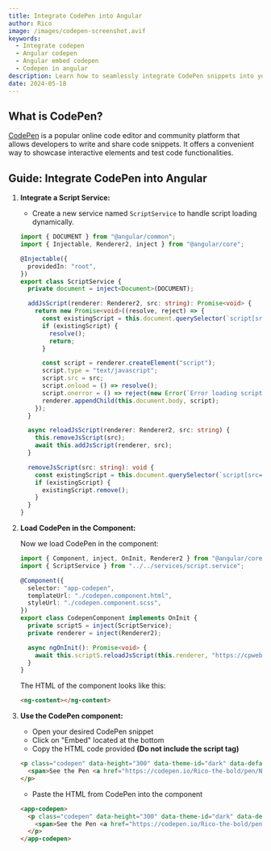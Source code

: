 ```yaml
---
title: Integrate CodePen into Angular
author: Rico
image: /images/codepen-screenshot.avif
keywords:
  - Integrate codepen
  - Angular codepen
  - Angular embed codepen
  - Codepen in angular
description: Learn how to seamlessly integrate CodePen snippets into your Angular project with this step-by-step guide.
date: 2024-05-18
---
```


## What is CodePen?

[CodePen](https://codepen.io/) is a popular online code editor and community platform that allows developers to write and share code snippets. It offers a convenient way to showcase interactive elements and test code functionalities.

## Guide: Integrate CodePen into Angular

1. **Integrate a Script Service:**

   - Create a new service named `ScriptService` to handle script loading dynamically.

   ```typescript
   import { DOCUMENT } from "@angular/common";
   import { Injectable, Renderer2, inject } from "@angular/core";

   @Injectable({
     providedIn: "root",
   })
   export class ScriptService {
     private document = inject<Document>(DOCUMENT);

     addJsScript(renderer: Renderer2, src: string): Promise<void> {
       return new Promise<void>((resolve, reject) => {
         const existingScript = this.document.querySelector(`script[src="${src}"]`);
         if (existingScript) {
           resolve();
           return;
         }

         const script = renderer.createElement("script");
         script.type = "text/javascript";
         script.src = src;
         script.onload = () => resolve();
         script.onerror = () => reject(new Error(`Error loading script: ${src}`));
         renderer.appendChild(this.document.body, script);
       });
     }

     async reloadJsScript(renderer: Renderer2, src: string) {
       this.removeJsScript(src);
       await this.addJsScript(renderer, src);
     }

     removeJsScript(src: string): void {
       const existingScript = this.document.querySelector(`script[src="${src}"]`);
       if (existingScript) {
         existingScript.remove();
       }
     }
   }
   ```

2. **Load CodePen in the Component:**

   Now we load CodePen in the component:

   ```typescript
   import { Component, inject, OnInit, Renderer2 } from "@angular/core";
   import { ScriptService } from "../../services/script.service";

   @Component({
     selector: "app-codepen",
     templateUrl: "./codepen.component.html",
     styleUrl: "./codepen.component.scss",
   })
   export class CodepenComponent implements OnInit {
     private scriptS = inject(ScriptService);
     private renderer = inject(Renderer2);

     async ngOnInit(): Promise<void> {
       await this.scriptS.reloadJsScript(this.renderer, "https://cpwebassets.codepen.io/assets/embed/ei.js");
     }
   }
   ```

   The HTML of the component looks like this:

   ```html
   <ng-content></ng-content>
   ```

3. **Use the CodePen component:**

   - Open your desired CodePen snippet
   - Click on "Embed" located at the bottom
   - Copy the HTML code provided **(Do not include the script tag)**

   ```html
   <p class="codepen" data-height="300" data-theme-id="dark" data-default-tab="result" data-slug-hash="NWOQYqz" data-editable="true" data-user="Rico-the-bold" style="height: 300px; box-sizing: border-box; display: flex; align-items: center; justify-content: center; border: 2px solid; margin: 1em 0; padding: 1em;">
     <span>See the Pen <a href="https://codepen.io/Rico-the-bold/pen/NWOQYqz"> Material Buttons</a> by Rico (<a href="https://codepen.io/Rico-the-bold">@Rico-the-bold</a>) on <a href="https://codepen.io">CodePen</a>.</span>
   </p>
   ```

   - Paste the HTML from CodePen into the component

   ```html
   <app-codepen>
     <p class="codepen" data-height="300" data-theme-id="dark" data-default-tab="result" data-slug-hash="NWOQYqz" data-editable="true" data-user="Rico-the-bold" style="height: 300px; box-sizing: border-box; display: flex; align-items: center; justify-content: center; border: 2px solid; margin: 1em 0; padding: 1em">
       <span>See the Pen <a href="https://codepen.io/Rico-the-bold/pen/NWOQYqz">Material Buttons</a> by Rico (<a href="https://codepen.io/Rico-the-bold">Rico-the-bold</a>)on <a href="https://codepen.io">CodePen</a>.</span>
     </p>
   </app-codepen>
   ```
